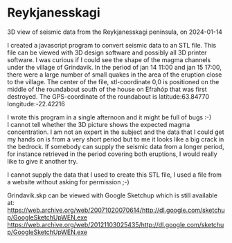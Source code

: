 # Reykjanesskagi
3D view of seismic data from the Reykjanesskagi peninsula, on 2024-01-14

I created a javascript program to convert seismic data to an STL file. This file can be viewed with 3D design software and possibly all 3D printer software. 
I was curious if I could see the shape of the magma channels under the village of Grindavik. In the period of jan 14 11:00 and jan 15 17:00, there were a large number of small quakes in the area of the eruption close to the village. The center of the file, stl-coordinate 0,0 is positioned on the middle of the roundabout south of the house on Efrahóp that was first destroyed. The GPS-coordinate of the roundabout is latitude:63.84770 longitude:-22.42216

I wrote this program in a single afternoon and it might be full of bugs :-)  
I cannot tell whether the 3D picture shows the expected magma concentration. I am not an expert in the subject and the data that I could get my hands on is from a very short period but to me it looks like a big crack in the bedrock. If somebody can supply the seismic data from a longer period, for instance retrieved in the period covering both eruptions, I would really like to give it another try.

I cannot supply the data that I used to create this STL file, I used a file from a website without asking for permission ;-)

Grindavik.skp can be viewed with Google Sketchup which is still available at:  
https://web.archive.org/web/20071020070614/http://dl.google.com/sketchup/GoogleSketchUpWEN.exe  
https://web.archive.org/web/20121103025435/http://dl.google.com/sketchup/GoogleSketchUpWEN.exe  

